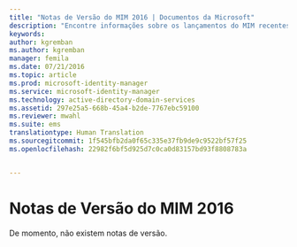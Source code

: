 ```yaml
---
title: "Notas de Versão do MIM 2016 | Documentos da Microsoft"
description: "Encontre informações sobre os lançamentos do MIM recentes."
keywords: 
author: kgremban
ms.author: kgremban
manager: femila
ms.date: 07/21/2016
ms.topic: article
ms.prod: microsoft-identity-manager
ms.service: microsoft-identity-manager
ms.technology: active-directory-domain-services
ms.assetid: 297e25a5-668b-45a4-b2de-7767ebc59100
ms.reviewer: mwahl
ms.suite: ems
translationtype: Human Translation
ms.sourcegitcommit: 1f545bfb2da0f65c335e37fb9de9c9522bf57f25
ms.openlocfilehash: 22982f6bf5d925d7c0ca0d83157bd93f8808783a


---
```


# <a name="release-notes-for-mim-2016"></a>Notas de Versão do MIM 2016
De momento, não existem notas de versão.



<!--HONumber=Nov16_HO2-->


